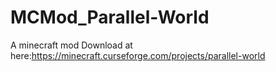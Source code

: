 # MCMod_Parallel-World
A minecraft mod
Download at here:https://minecraft.curseforge.com/projects/parallel-world
